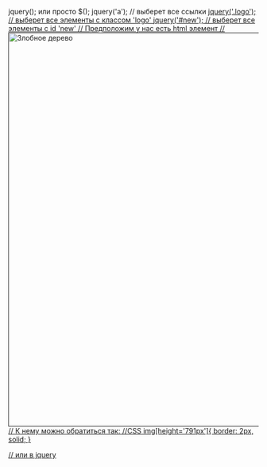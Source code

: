 jquery(); или просто $();
jquery('a'); // выберет все ссылки <a href=...>
jquery('.logo'); // выберет все элементы с классом 'logo' <a href="" class="logo">
jquery('#new'); // выберет все элементы с id 'new' <a href="" id="new">
// Предположим у нас есть html элемент
//<img src="img/tree.webp" height="791px" alt="Злобное дерево">
// К нему можно обратиться так:
//CSS
img[height='791px']{
border: 2px, solid;
}

// или в jquery


